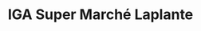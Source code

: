 ---
title: "IGA Super Marché Laplante"
url: /saint-jean-sur-richelieu/iga-super-marche-laplante/
shop: supermarket
---
